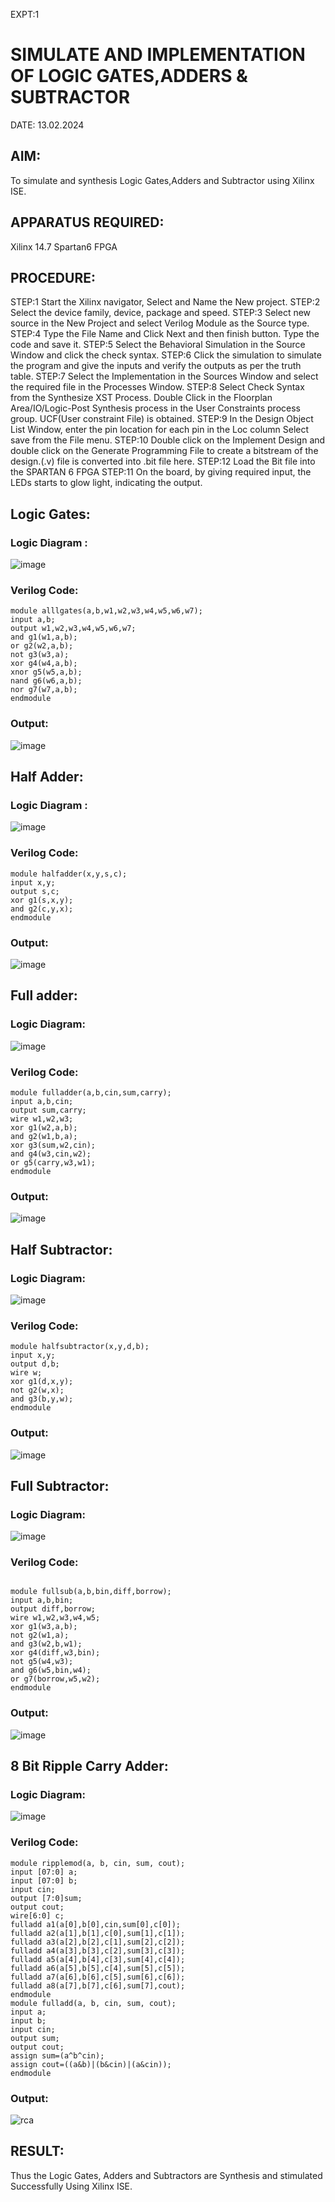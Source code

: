 EXPT:1                  
# SIMULATE AND IMPLEMENTATION OF LOGIC GATES,ADDERS & SUBTRACTOR
DATE: 13.02.2024
## AIM:
To simulate and synthesis Logic Gates,Adders and Subtractor using Xilinx ISE.

## APPARATUS REQUIRED:
Xilinx 14.7 Spartan6 FPGA

## PROCEDURE: 
STEP:1 Start the Xilinx navigator, Select and Name the New project. STEP:2 Select the device family, device, package and speed. STEP:3 Select new source in the New Project and select Verilog Module as the Source type. STEP:4 Type the File Name and Click Next and then finish button. Type the code and save it. STEP:5 Select the Behavioral Simulation in the Source Window and click the check syntax. STEP:6 Click the simulation to simulate the program and give the inputs and verify the outputs as per the truth table. STEP:7 Select the Implementation in the Sources Window and select the required file in the Processes Window. STEP:8 Select Check Syntax from the Synthesize XST Process. Double Click in the Floorplan Area/IO/Logic-Post Synthesis process in the User Constraints process group. UCF(User constraint File) is obtained. STEP:9 In the Design Object List Window, enter the pin location for each pin in the Loc column Select save from the File menu. STEP:10 Double click on the Implement Design and double click on the Generate Programming File to create a bitstream of the design.(.v) file is converted into .bit file here. STEP:12 Load the Bit file into the SPARTAN 6 FPGA STEP:11 On the board, by giving required input, the LEDs starts to glow light, indicating the output.


## Logic Gates:

### Logic Diagram :
![image](https://github.com/navaneethans/VLSI-LAB-EXPERIMENTS/assets/6987778/ee17970c-3ac9-4603-881b-88e2825f41a4)

### Verilog Code:
```
module alllgates(a,b,w1,w2,w3,w4,w5,w6,w7);
input a,b;
output w1,w2,w3,w4,w5,w6,w7;
and g1(w1,a,b);
or g2(w2,a,b);
not g3(w3,a);
xor g4(w4,a,b);
xnor g5(w5,a,b);
nand g6(w6,a,b);
nor g7(w7,a,b); 
endmodule

```
### Output:
![image](https://github.com/YUVARJ-J/VLSI-LAB-EXP-01/assets/161425982/e6b663eb-ec0c-4ea7-803e-6cdadd2fc4cd)



## Half Adder:

### Logic Diagram :

![image](https://github.com/navaneethans/VLSI-LAB-EXPERIMENTS/assets/6987778/0e1ecb96-0c25-4556-832b-aeeedfdfe7b9)

### Verilog Code:
```
module halfadder(x,y,s,c);
input x,y;
output s,c;
xor g1(s,x,y);
and g2(c,y,x);
endmodule

```
### Output:
![image](https://github.com/YUVARJ-J/VLSI-LAB-EXP-01/assets/161425982/7c50812f-2e89-4294-b498-7aa8d32bfe0d)


## Full adder:

### Logic Diagram:

![image](https://github.com/navaneethans/VLSI-LAB-EXPERIMENTS/assets/6987778/9bb3964c-438f-469d-a3de-c1cca6f323fb)

### Verilog Code:
```
module fulladder(a,b,cin,sum,carry);
input a,b,cin;
output sum,carry;
wire w1,w2,w3;
xor g1(w2,a,b);
and g2(w1,b,a);
xor g3(sum,w2,cin);
and g4(w3,cin,w2);
or g5(carry,w3,w1);
endmodule

```
### Output:
![image](https://github.com/YUVARJ-J/VLSI-LAB-EXP-01/assets/161425982/5a316a07-639f-49c6-ae39-d1f99ec50fab)



## Half Subtractor:

### Logic Diagram:

![image](https://github.com/navaneethans/VLSI-LAB-EXPERIMENTS/assets/6987778/731470b7-eb4e-49f8-8bb7-2994052a7184)

### Verilog Code:

```
module halfsubtractor(x,y,d,b);
input x,y;
output d,b;
wire w;
xor g1(d,x,y);
not g2(w,x);
and g3(b,y,w);
endmodule

```

### Output:

![image](https://github.com/YUVARJ-J/VLSI-LAB-EXP-01/assets/161425982/790dfb51-6250-4a2e-b76f-68bc251e827a)


## Full Subtractor:

### Logic Diagram:

![image](https://github.com/navaneethans/VLSI-LAB-EXPERIMENTS/assets/6987778/d66f874b-c1f2-44b3-a035-7149b56430c1)

### Verilog Code:

```

module fullsub(a,b,bin,diff,borrow);
input a,b,bin;
output diff,borrow;
wire w1,w2,w3,w4,w5;
xor g1(w3,a,b);
not g2(w1,a);
and g3(w2,b,w1);
xor g4(diff,w3,bin);
not g5(w4,w3);
and g6(w5,bin,w4);
or g7(borrow,w5,w2);
endmodule

```

### Output:

![image](https://github.com/YUVARJ-J/VLSI-LAB-EXP-01/assets/161425982/e7feca4f-5abc-4ea0-be45-91aef9524ce5)


## 8 Bit Ripple Carry Adder:

### Logic Diagram:

![image](https://github.com/navaneethans/VLSI-LAB-EXPERIMENTS/assets/6987778/7385a408-40a5-4203-8050-b72818622d79)

### Verilog Code:

```
module ripplemod(a, b, cin, sum, cout);
input [07:0] a;
input [07:0] b;
input cin;
output [7:0]sum;
output cout;
wire[6:0] c;
fulladd a1(a[0],b[0],cin,sum[0],c[0]);
fulladd a2(a[1],b[1],c[0],sum[1],c[1]);
fulladd a3(a[2],b[2],c[1],sum[2],c[2]);
fulladd a4(a[3],b[3],c[2],sum[3],c[3]);
fulladd a5(a[4],b[4],c[3],sum[4],c[4]);
fulladd a6(a[5],b[5],c[4],sum[5],c[5]);
fulladd a7(a[6],b[6],c[5],sum[6],c[6]);
fulladd a8(a[7],b[7],c[6],sum[7],cout);
endmodule
module fulladd(a, b, cin, sum, cout);
input a;
input b;
input cin;
output sum;
output cout;
assign sum=(a^b^cin);
assign cout=((a&b)|(b&cin)|(a&cin));
endmodule
```

### Output:

![rca](https://github.com/Dhinesh0024/VLSI-LAB-EXP-1/assets/160568927/e90aa804-085f-489b-8ebc-eda7686ec7b3)


## RESULT:
Thus the Logic Gates, Adders and Subtractors are Synthesis and stimulated 
Successfully Using Xilinx ISE.



